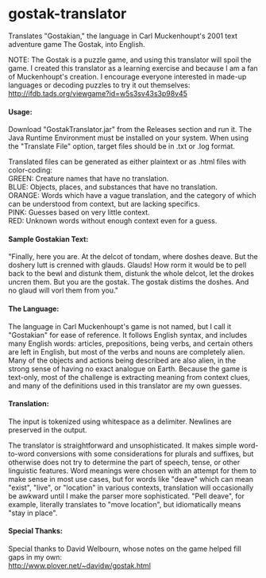 # gostak-translator
Translates "Gostakian," the language in Carl Muckenhoupt's 2001 text adventure game The Gostak, into English.

NOTE: The Gostak is a puzzle game, and using this translator will spoil the game. I created this translator
as a learning exercise and because I am a fan of Muckenhoupt's creation. I encourage everyone interested in
made-up languages or decoding puzzles to try it out themselves:  
http://ifdb.tads.org/viewgame?id=w5s3sv43s3p98v45

#### Usage:
Download "GostakTranslator.jar" from the Releases section and run it. The Java Runtime Environment must
be installed on your system. When using the "Translate File" option, target files should be in .txt or .log
format.

Translated files can be generated as either plaintext or as .html files with color-coding:  
GREEN: Creature names that have no translation.  
BLUE: Objects, places, and substances that have no translation.  
ORANGE: Words which have a vague translation, and the category of which can be understood from context,
but are lacking specifics.  
PINK: Guesses based on very little context.  
RED: Unknown words without enough context even for a guess.  

#### Sample Gostakian Text:
"Finally, here you are. At the delcot of tondam, where doshes deave. But the doshery lutt is crenned with glauds.
Glauds! How rorm it would be to pell back to the bewl and distunk them, distunk the whole delcot, let the drokes
uncren them. But you are the gostak. The gostak distims the doshes. And no glaud will vorl them from you."

#### The Language:
The language in Carl Muckenhoupt's game is not named, but I call it "Gostakian" for ease of reference. It
follows English syntax, and includes many English words: articles, prepositions, being verbs, and certain
others are left in English, but most of the verbs and nouns are completely alien. Many of the objects and
actions being described are also alien, in the strong sense of having no exact analogue on Earth. Because
the game is text-only, most of the challenge is extracting meaning from context clues, and many of the
definitions used in this translator are my own guesses.

#### Translation:
The input is tokenized using whitespace as a delimiter. Newlines are preserved in the output.

The translator is straightforward and unsophisticated. It makes simple word-to-word conversions with some
considerations for plurals and suffixes, but otherwise does not try to determine the part of speech,
tense, or other linguistic features. Word meanings were chosen with an attempt for them to make sense in
most use cases, but for words like "deave" which can mean "exist", "live", or "location" in various contexts,
translation will occasionally be awkward until I make the parser more sophisticated. "Pell deave", for
example, literally translates to "move location", but idiomatically means "stay in place".

#### Special Thanks:
Special thanks to David Welbourn, whose notes on the game helped fill gaps in my own:  
http://www.plover.net/~davidw/gostak.html
